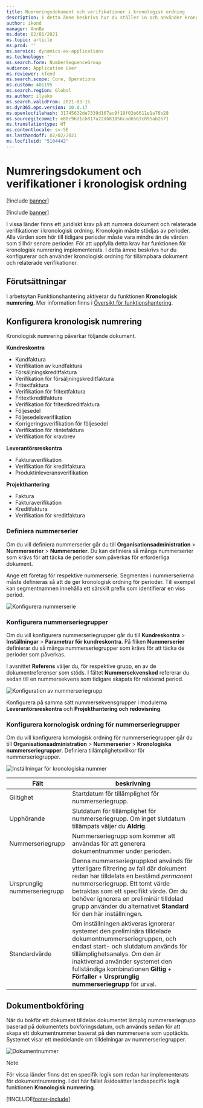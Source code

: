 ```yaml
---
title: Numreringsdokument och verifikationer i kronologisk ordning
description: I detta ämne beskrivs hur du ställer in och använder kronologisk ordning för tillämpbara dokument och relaterade verifikationer.
author: ikond
manager: AnnBe
ms.date: 02/01/2021
ms.topic: article
ms.prod: ''
ms.service: dynamics-ax-applications
ms.technology: ''
ms.search.form: NumberSequenceGroup
audience: Application User
ms.reviewer: kfend
ms.search.scope: Core, Operations
ms.custom: 401195
ms.search.region: Global
ms.author: ilyako
ms.search.validFrom: 2021-03-15
ms.dyn365.ops.version: 10.0.17
ms.openlocfilehash: 31745632de7339d167ac9f18f02e6611e1a78b28
ms.sourcegitcommit: e88c96d1cb817a22db81856cadb563c095ab2671
ms.translationtype: HT
ms.contentlocale: sv-SE
ms.lasthandoff: 02/02/2021
ms.locfileid: "5104442"
---
```

# <a name="numbering-documents-and-vouchers-chronologically"></a>Numreringsdokument och verifikationer i kronologisk ordning

[!include [banner](../includes/banner.md)]

[!include [banner](../includes/preview-banner.md)]

I vissa länder finns ett juridiskt krav på att numrera dokument och relaterade verifikationer i kronologisk ordning. Kronologin måste stödjas av perioder. Alla värden som hör till tidigare perioder måste vara mindre än de värden som tillhör senare perioder. För att uppfylla detta krav har funktionen för kronologisk numrering implementerats. I detta ämne beskrivs hur du konfigurerar och använder kronologisk ordning för tillämpbara dokument och relaterade verifikationer.

## <a name="prerequisites"></a>Förutsättningar

I arbetsytan Funktionshantering aktiverar du funktionen **Kronologisk numrering**. Mer information finns i [Översikt för funktionshantering](../../fin-ops-core/fin-ops/get-started/feature-management/feature-management-overview.md).

## <a name="configure-chronological-numbering"></a>Konfigurera kronologisk numrering

Kronologisk numrering påverkar följande dokument.

**Kundreskontra**
- Kundfaktura
- Verifikation av kundfaktura
- Försäljningskreditfaktura
- Verifikation för försäljningskreditfaktura
- Fritextfaktura
- Verifikation för fritextfaktura
- Fritextkreditfaktura
- Verifikation för fritextkreditfaktura
- Följesedel
- Följesedelsverifikation
- Korrigeringsverifikation för följesedel
- Verifikation för räntefaktura
- Verifikation för kravbrev

**Leverantörsreskontra**
- Fakturaverifikation
- Verifikation för kreditfaktura
- Produktinleveransverifikation

**Projekthantering**
- Faktura
- Fakturaverifikation
- Kreditfaktura
- Verifikation för kreditfaktura 

### <a name="define-number-sequences"></a>Definiera nummerserier

Om du vill definiera nummerserier går du till **Organisationsadministration** > **Nummerserier** > **Nummerserier**. Du kan definiera så många nummerserier som krävs för att täcka de perioder som påverkas för erforderliga dokument. 

Ange ett företag för respektive nummerserie. Segmenten i nummerserierna måste definieras så att de ger kronologisk ordning för perioder. Till exempel kan segmentnamnen innehålla ett särskilt prefix som identifierar en viss period.

![Konfigurera nummerserie](media/chrono-num-sequence.jpg)

### <a name="configure-number-sequence-groups"></a>Konfigurera nummerseriegrupper

Om du vill konfigurera nummerseriegrupper går du till **Kundreskontra** > **Inställningar** > **Parametrar för kundreskontra**. På fliken **Nummerserier** definierar du så många nummerseriegrupper som krävs för att täcka de perioder som påverkas. 

I avsnittet **Referens** väljer du, för respektive grupp, en av de dokumentreferenser som stöds. I fältet **Nummersekvenskod** refererar du sedan till en nummersekvens som tidigare skapats för relaterad period.

![Konfiguration av nummerseriegrupp](media/chrono-num-sequence-group.jpg)

Konfigurera på samma sätt nummersekvensgrupper i modulerna **Leverantörsreskontra** och **Projekthantering och redovisning**.

### <a name="configure-number-sequence-groups-chronology"></a>Konfigurera kornologisk ordning för nummerseriegrupper

Om du vill konfigurera kornologisk ordning för nummerseriegrupper går du till **Organisationsadministration** > **Nummerserier** > **Kronologiska nummerseriegrupper**. Definiera tillämplighetsvillkor för nummerseriegrupper.

![Inställningar för kronologiska nummer](media/chrono-num-sequence-group-period.jpg)

| Fält            | beskrivning                                                                                                                                                                                                                                                                                                                                                                                   |
|---------------------|------------------------------------------------------------------------------------------------------------------------------------------------------------------------------------------------------------------------------------------------------------------------------------------------------------------------------------------------------------------------------------------------|
| Giltighet  | Startdatum för tillämplighet för nummerseriegrupp. |
| Upphörande      | Slutdatum för tillämplighet för nummerseriegrupp. Om inget slutdatum tillämpats väljer du **Aldrig**. |
| Nummerseriegrupp | Nummerseriegrupp som kommer att användas för att generera dokumentnummer under perioden. |
| Ursprunglig nummerseriegrupp | Denna nummerseriegruppkod används för ytterligare filtrering av fall där dokument redan har tilldelats en bestämd *permanent* nummerseriegrupp. Ett tomt värde betraktas som ett specifikt värde. Om du behöver ignorera en preliminär tilldelad grupp använder du alternativet **Standard** för den här inställningen. |
| Standardvärde | Om inställningen aktiveras ignorerar systemet den preliminära tilldelade dokumentnummerseriegruppen, och endast start- och slutdatum används för tillämplighetsanalys. Om den är inaktiverad använder systemet den fullständiga kombinationen **Giltig** + **Förfaller** + **Ursprunglig nummerseriegrupp** för urval. |

## <a name="document-posting"></a>Dokumentbokföring
När du bokför ett dokument tilldelas dokumentet lämplig nummerseriegrupp baserad på dokumentets bokföringsdatum, och används sedan för att skapa ett dokumentnummer baserat på den nummerserie som upptäckts. Systemet visar ett meddelande om tilldelningar av nummerseriegrupper.

![Dokumentnummer](media/chrono-num-sequence-fti.jpg)

> [!NOTE]
> För vissa länder finns det en specifik logik som redan har implementerats för dokumentnumrering. I det här fallet åsidosätter landsspecifik logik funktionen **Kronologisk numrering**.


[!INCLUDE[footer-include](../../includes/footer-banner.md)]